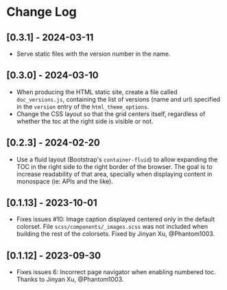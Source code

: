 # Change Log

## [0.3.1] - 2024-03-11

- Serve static files with the version number in the name.

## [0.3.0] - 2024-03-10

- When producing the HTML static site, create a file called `doc_versions.js`, containing the list of versions (name and url) specified in the `version` entry of the `html_theme_options`.
- Change the CSS layout so that the grid centers itself, regardless of whether the toc at the right side is visible or not.

## [0.2.3] - 2024-02-20

- Use a fluid layout (Bootstrap's `container-fluid`) to allow expanding the TOC
in the right side to the right border of the browser. The goal is to increase
readability of that area, specially when displaying content in monospace (ie:
APIs and the like).

## [0.1.13] - 2023-10-01

- Fixes issues #10: Image caption displayed centered only in the default colorset. File `scss/components/_images.scss` was not included when building the rest of the colorsets. Fixed by Jinyan Xu, @Phantom1003.

## [0.1.12] - 2023-09-30

- Fixes issues 6: Incorrect page navigator when enabling numbered toc. Thanks to Jinyan Xu, @Phantom1003.
